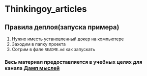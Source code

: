 # Thinkingoy_articles


## Правила деплоя(запуска примера)
1. Нужно иместь установленный докер на компьютере 
2. Заходим в папку проекта 
3. Сотрим в фале ```README.md``` как запускать 

### Весь материал предоставляется в учебных целях для канала   [Дамп мыслей ](https://t.me/Thinkingoy) 

